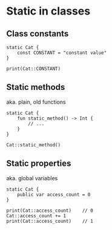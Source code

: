 # Static in classes


## Class constants

```thp
static Cat {
    const CONSTANT = "constant value"
}

print(Cat::CONSTANT)
```


## Static methods

aka. plain, old functions


```thp
static Cat {
    fun static_method() -> Int {
        // ...
    }
}

Cat::static_method()
```


## Static properties

aka. global variables


```thp
static Cat {
    public var access_count = 0
}

print(Cat::access_count)    // 0
Cat::access_count += 1
print(Cat::access_count)    // 1
```




